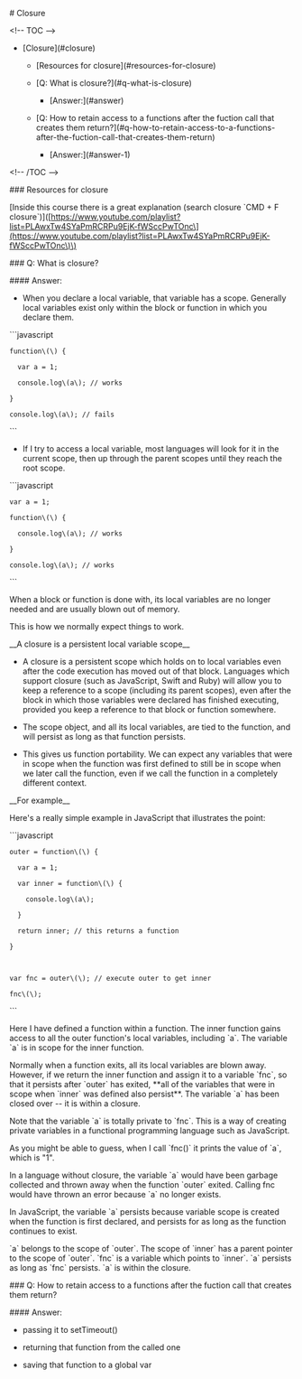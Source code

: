 \# Closure

&lt;!-- TOC --&gt;

* \[Closure\]\(\#closure\)

  * \[Resources for closure\]\(\#resources-for-closure\)

  * \[Q: What is closure?\]\(\#q-what-is-closure\)

    * \[Answer:\]\(\#answer\)

  * \[Q: How to retain access to a functions after the fuction call that creates them return?\]\(\#q-how-to-retain-access-to-a-functions-after-the-fuction-call-that-creates-them-return\)

    * \[Answer:\]\(\#answer-1\)

&lt;!-- /TOC --&gt;

\#\#\# Resources for closure

\[Inside this course there is a great explanation \(search closure \`CMD + F  closure\`\)\]\([https://www.youtube.com/playlist?list=PLAwxTw4SYaPmRCRPu9EjK-fWSccPwTOnc\](https://www.youtube.com/playlist?list=PLAwxTw4SYaPmRCRPu9EjK-fWSccPwTOnc\)\)

\#\#\# Q: What is closure?

\#\#\#\# Answer:

* When you declare a local variable, that variable has a scope. Generally local variables exist only within the block or function in which you declare them. 

\`\`\`javascript

```
function\(\) {

  var a = 1;

  console.log\(a\); // works

}    

console.log\(a\); // fails
```

\`\`\`

* If I try to access a local variable, most languages will look for it in the current scope, then up through the parent scopes until they reach the root scope.

\`\`\`javascript

```
var a = 1;

function\(\) {

  console.log\(a\); // works

}    

console.log\(a\); // works
```

\`\`\`

When a block or function is done with, its local variables are no longer needed and are usually blown out of memory.

This is how we normally expect things to work.

\_\_A closure is a persistent local variable scope\_\_

* A closure is a persistent scope which holds on to local variables even after the code execution has moved out of that block. Languages which support closure \(such as JavaScript, Swift and Ruby\) will allow you to keep a reference to a scope \(including its parent scopes\), even after the block in which those variables were declared has finished executing, provided you keep a reference to that block or function somewhere.

* The scope object, and all its local variables, are tied to the function, and will persist as long as that function persists.

* This gives us function portability. We can expect any variables that were in scope when the function was first defined to still be in scope when we later call the function, even if we call the function in a completely different context.

\_\_For example\_\_

Here's a really simple example in JavaScript that illustrates the point:

\`\`\`javascript

```
outer = function\(\) {

  var a = 1;

  var inner = function\(\) {

    console.log\(a\);

  }

  return inner; // this returns a function

}



var fnc = outer\(\); // execute outer to get inner 

fnc\(\);
```

\`\`\`

Here I have defined a function within a function. The inner function gains access to all the outer function's local variables, including \`a\`. The variable \`a\` is in scope for the inner function.

Normally when a function exits, all its local variables are blown away. However, if we return the inner function and assign it to a variable \`fnc\`, so that it persists after \`outer\` has exited, \*\*all of the variables that were in scope when \`inner\` was defined also persist\*\*. The variable \`a\` has been closed over -- it is within a closure.

Note that the variable \`a\` is totally private to \`fnc\`. This is a way of creating private variables in a functional programming language such as JavaScript.

As you might be able to guess, when I call \`fnc\(\)\` it prints the value of \`a\`, which is "1".

In a language without closure, the variable \`a\` would have been garbage collected and thrown away when the function \`outer\` exited. Calling fnc would have thrown an error because \`a\` no longer exists.

In JavaScript, the variable \`a\` persists because variable scope is created when the function is first declared, and persists for as long as the function continues to exist.

\`a\` belongs to the scope of \`outer\`. The scope of \`inner\` has a parent pointer to the scope of \`outer\`. \`fnc\` is a variable which points to \`inner\`. \`a\` persists as long as \`fnc\` persists. \`a\` is within the closure.

\#\#\# Q: How to retain access to a functions after the fuction call that creates them return?

\#\#\#\# Answer:

* passing it to setTimeout\(\)

* returning that function from the called one

* saving that function to a global var



